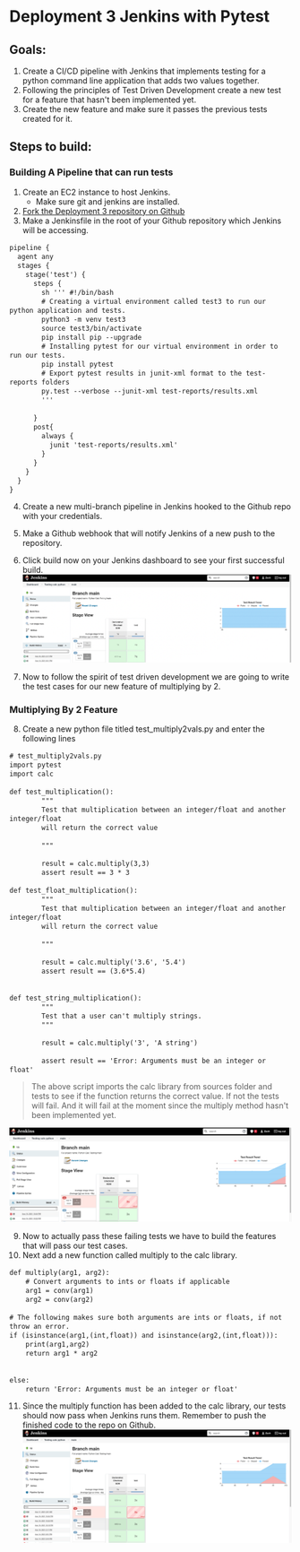 # Deployment 3 Jenkins with Pytest

## Goals:
1. Create a CI/CD pipeline with Jenkins that implements testing for a python command line application that adds two values together.
2. Following the principles of Test Driven Development create a new test for a feature that hasn't been implemented yet.
3. Create the new feature and make sure it passes the previous tests created for it.

## Steps to build:

### Building A Pipeline that can run tests

1. Create an EC2 instance to host Jenkins. 
    - Make sure git and jenkins are installed.
2. [Fork the Deployment 3 repository on Github](https://github.com/kura-labs-org/DEPLOY03_TEST)
3. Make a Jenkinsfile in the root of your Github repository which Jenkins will be accessing. 
```
pipeline {
  agent any
  stages {
    stage('test') {
      steps {
        sh ''' #!/bin/bash 
        # Creating a virtual environment called test3 to run our python application and tests.
        python3 -m venv test3
        source test3/bin/activate
        pip install pip --upgrade
        # Installing pytest for our virtual environment in order to run our tests.
        pip install pytest
        # Export pytest results in junit-xml format to the test-reports folders
        py.test --verbose --junit-xml test-reports/results.xml
        '''
        
      }
      post{
        always {
          junit 'test-reports/results.xml'
        }
      }
    }
  }
}
```

4. Create a new multi-branch pipeline in Jenkins hooked to the Github repo with your credentials. 
5. Make a Github webhook that will notify Jenkins of a new push to the repository. 
6. Click build now on your Jenkins dashboard to see your first successful build. 
   ![First Test Build](first_success.png)

7. Now to follow the spirit of test driven development we are going to write the test cases for our new feature of multiplying by 2.

### Multiplying By 2 Feature 
8. Create a new python file titled test_multiply2vals.py and enter the following lines
```
# test_multiply2vals.py
import pytest
import calc

def test_multiplication():
        """
        Test that multiplication between an integer/float and another integer/float
        will return the correct value

        """

        result = calc.multiply(3,3)
        assert result == 3 * 3

def test_float_multiplication():
        """
        Test that multiplication between an integer/float and another integer/float
        will return the correct value

        """

        result = calc.multiply('3.6', '5.4')
        assert result == (3.6*5.4)


def test_string_multiplication():
        """
        Test that a user can't multiply strings.
        """

        result = calc.multiply('3', 'A string')
        
        assert result == 'Error: Arguments must be an integer or float'

```
> The above script imports the calc library from sources folder and tests to see if the function returns the correct value. If not the tests will fail. And it will fail at the moment since the multiply method hasn't been implemented yet.

 ![Failed Test Build](failure_after_test.png)

9. Now to actually pass these failing tests we have to build the features that will pass our test cases.
10. Next add a new function called multiply to the calc library. 
```
def multiply(arg1, arg2):
    # Convert arguments to ints or floats if applicable
    arg1 = conv(arg1)
    arg2 = conv(arg2)

# The following makes sure both arguments are ints or floats, if not throw an error.
if (isinstance(arg1,(int,float)) and isinstance(arg2,(int,float))):
    print(arg1,arg2)
    return arg1 * arg2
        

else:
    return 'Error: Arguments must be an integer or float'

```
11. Since the multiply function has been added to the calc library, our tests should now pass when Jenkins runs them. Remember to push the finished code to the repo on Github.  
    ![Successful Test Implementation](success_after_test.png)
